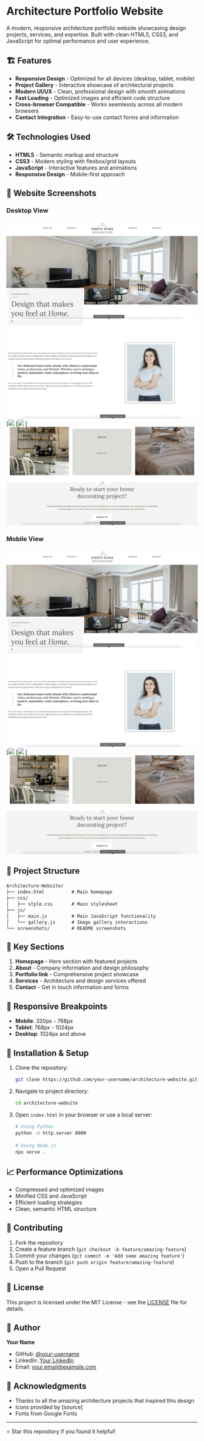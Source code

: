 # Architecture Portfolio Website

A modern, responsive architecture portfolio website showcasing design projects, services, and expertise. Built with clean HTML5, CSS3, and JavaScript for optimal performance and user experience.

## 🏗️ Features

- **Responsive Design** - Optimized for all devices (desktop, tablet, mobile)
- **Project Gallery** - Interactive showcase of architectural projects
- **Modern UI/UX** - Clean, professional design with smooth animations
- **Fast Loading** - Optimized images and efficient code structure
- **Cross-browser Compatible** - Works seamlessly across all modern browsers
- **Contact Integration** - Easy-to-use contact forms and information

## 🛠️ Technologies Used

- **HTML5** - Semantic markup and structure
- **CSS3** - Modern styling with flexbox/grid layouts
- **JavaScript** - Interactive features and animations
- **Responsive Design** - Mobile-first approach

## 📸 Website Screenshots

### Desktop View
![](https://github.com/Shiva-Kumar-872/Architecture-Website/blob/Architecture-Website/Screenshot%202025-08-02%20at%2009.21.48.png?raw=true)
![](https://github.com/Shiva-Kumar-872/Architecture-Website/blob/Architecture-Website/Screenshot%202025-08-02%20at%2009.22.05.png?raw=true)
[![](https://github.com/Shiva-Kumar-872/Architecture-Website/blob/Architecture-Website/Screenshot%202025-08-02%20at%2009.22.26.png?raw=true)
[![](https://github.com/Shiva-Kumar-872/Architecture-Website/blob/Architecture-Website/Screenshot%202025-08-02%20at%2009.22.43.png?raw=true)
[![](https://github.com/Shiva-Kumar-872/Architecture-Website/blob/Architecture-Website/Screenshot%202025-08-02%20at%2009.22.51.png?raw=true)

### Mobile View

![](https://github.com/Shiva-Kumar-872/Architecture-Website/blob/Architecture-Website/Screenshot%202025-08-02%20at%2009.21.48.png?raw=true)
![](https://github.com/Shiva-Kumar-872/Architecture-Website/blob/Architecture-Website/Screenshot%202025-08-02%20at%2009.22.05.png?raw=true)
[![](https://github.com/Shiva-Kumar-872/Architecture-Website/blob/Architecture-Website/Screenshot%202025-08-02%20at%2009.22.26.png?raw=true)
[![](https://github.com/Shiva-Kumar-872/Architecture-Website/blob/Architecture-Website/Screenshot%202025-08-02%20at%2009.22.43.png?raw=true)
[![](https://github.com/Shiva-Kumar-872/Architecture-Website/blob/Architecture-Website/Screenshot%202025-08-02%20at%2009.22.51.png?raw=true)





## 📁 Project Structure

```
Architecture-Website/
├── index.html          # Main homepage
├── css/
│   ├── style.css       # Main stylesheet
├── js/
│   ├── main.js         # Main JavaScript functionality
│   └── gallery.js      # Image gallery interactions
└── screenshots/        # README screenshots
```

## 🎯 Key Sections

1. **Homepage** - Hero section with featured projects
2. **About** - Company information and design philosophy
3. **Portfolio link** - Comprehensive project showcase
4. **Services** - Architecture and design services offered
5. **Contact** - Get in touch information and forms

## 📱 Responsive Breakpoints

- **Mobile**: 320px - 768px
- **Tablet**: 768px - 1024px
- **Desktop**: 1024px and above

## 🔧 Installation & Setup

1. Clone the repository:
   ```bash
   git clone https://github.com/your-username/architecture-website.git
   ```

2. Navigate to project directory:
   ```bash
   cd architecture-website
   ```

3. Open `index.html` in your browser or use a local server:
   ```bash
   # Using Python
   python -m http.server 8000
   
   # Using Node.js
   npx serve .
   ```

## 📈 Performance Optimizations

- Compressed and optimized images
- Minified CSS and JavaScript
- Efficient loading strategies
- Clean, semantic HTML structure

## 🤝 Contributing

1. Fork the repository
2. Create a feature branch (`git checkout -b feature/amazing-feature`)
3. Commit your changes (`git commit -m 'Add some amazing feature'`)
4. Push to the branch (`git push origin feature/amazing-feature`)
5. Open a Pull Request

## 📄 License

This project is licensed under the MIT License - see the [LICENSE](LICENSE) file for details.

## 👤 Author

**Your Name**
- GitHub: [@your-username](https://github.com/your-username)
- LinkedIn: [Your LinkedIn](https://linkedin.com/in/your-profile)
- Email: your.email@example.com

## 🙏 Acknowledgments

- Thanks to all the amazing architecture projects that inspired this design
- Icons provided by [source]
- Fonts from Google Fonts

---

⭐ Star this repository if you found it helpful!
